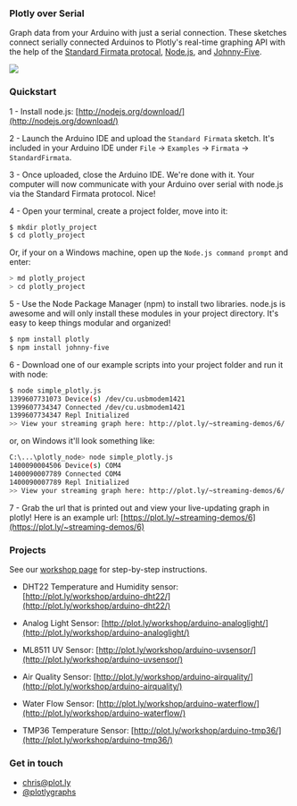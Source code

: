 
### Plotly over Serial
Graph data from your Arduino with just a serial connection. These sketches connect serially connected Arduinos to Plotly's real-time graphing API with the help of the [Standard Firmata protocal](/firmata/arduino), [Node.js](https://http://nodejs.org/), and [Johnny-Five](/rwaldron/johnny-five).

[![](http://new.tinygrab.com/c751bc2ee22cd3db5a6d3fccb22458d570efc9ac84.png)](http://vimeo.com/93900876)


### Quickstart
1 - Install node.js: [http://nodejs.org/download/](http://nodejs.org/download/)

2 - Launch the Arduino IDE and upload the `Standard Firmata` sketch. It's included in your Arduino IDE under `File` → `Examples` → `Firmata` → `StandardFirmata`.

3 - Once uploaded, close the Arduino IDE. We're done with it. Your computer will now communicate with your Arduino over serial with node.js via the Standard Firmata protocol. Nice!

4 - Open your terminal, create a project folder, move into it:

```bash
$ mkdir plotly_project
$ cd plotly_project
```
Or, if your on a Windows machine, open up the `Node.js command prompt` and enter:

```bash
> md plotly_project
> cd plotly_project
```

5 - Use the Node Package Manager (npm) to install two libraries. node.js is awesome and will only install these modules in your project directory. It's easy to keep things modular and organized!

```bash
$ npm install plotly
$ npm install johnny-five
```

6 - Download one of our example scripts into your project folder and run it with node:

```bash
$ node simple_plotly.js
1399607731073 Device(s) /dev/cu.usbmodem1421 
1399607734347 Connected /dev/cu.usbmodem1421 
1399607734347 Repl Initialized 
>> View your streaming graph here: http://plot.ly/~streaming-demos/6/
```

or, on Windows it'll look something like:
```bash
C:\...\plotly_node> node simple_plotly.js
1400090004506 Device(s) COM4
1400090007789 Connected COM4
1400090007789 Repl Initialized
>> View your streaming graph here: http://plot.ly/~streaming-demos/6/
```


7 - Grab the url that is printed out and view your live-updating graph in plotly! Here is an example url: [https://plot.ly/~streaming-demos/6](https://plot.ly/~streaming-demos/6)

### Projects

See our [workshop page](https://plot.ly/workshop) for step-by-step instructions.

- DHT22 Temperature and Humidity sensor: [http://plot.ly/workshop/arduino-dht22/](http://plot.ly/workshop/arduino-dht22/)

- Analog Light Sensor: [http://plot.ly/workshop/arduino-analoglight/](http://plot.ly/workshop/arduino-analoglight/)

- ML8511 UV Sensor: [http://plot.ly/workshop/arduino-uvsensor/](http://plot.ly/workshop/arduino-uvsensor/)

- Air Quality Sensor: [http://plot.ly/workshop/arduino-airquality/](http://plot.ly/workshop/arduino-airquality/)

- Water Flow Sensor: [http://plot.ly/workshop/arduino-waterflow/](http://plot.ly/workshop/arduino-waterflow/)

- TMP36 Temperature Sensor: [http://plot.ly/workshop/arduino-tmp36/](http://plot.ly/workshop/arduino-tmp36/)



### Get in touch
- <chris@plot.ly>
- [@plotlygraphs](https://twitter.com/plotlygraphs)



